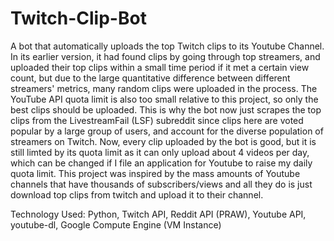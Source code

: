 # Twitch-Clip-Bot
A bot that automatically uploads the top Twitch clips to its Youtube Channel. In its earlier version, it had found clips by going through top streamers, and uploaded their top clips within a small time period if it met a certain view count, but due to the large quantitative difference between different streamers' metrics, many random clips were uploaded in the process. The YouTube API quota limit is also too small relative to this project, so only the best clips should be uploaded. This is why the bot now just scrapes the top clips from the LivestreamFail (LSF) subreddit since clips here are voted popular by a large group of users, and account for the diverse population of streamers on Twitch. Now, every clip uploaded by the bot is good, but it is still limted by its quota limit as it can only upload about 4 videos per day, which can be changed if I file an application for Youtube to raise my daily quota limit. This project was inspired by the mass amounts of Youtube channels that have thousands of subscribers/views and all they do is just download top clips from twitch and upload it to their channel.


Technology Used: Python, Twitch API, Reddit API (PRAW), Youtube API, youtube-dl, Google Compute Engine (VM Instance)
